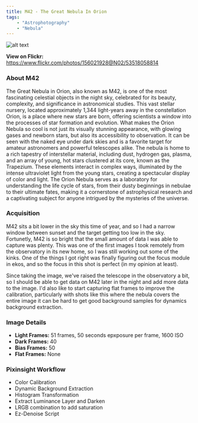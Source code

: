 ```yaml
---
title: M42 - The Great Nebula In Orion
tags: 
    - "Astrophotography"
    - "Nebula"
---
```

![alt text](m42.png)

**View on Flickr:** https://www.flickr.com/photos/156021928@N02/53518058814

### About M42
The Great Nebula in Orion, also known as M42, is one of the most fascinating celestial objects in the night sky, celebrated for its beauty, complexity, and significance in astronomical studies. This vast stellar nursery, located approximately 1,344 light-years away in the constellation Orion, is a place where new stars are born, offering scientists a window into the processes of star formation and evolution. What makes the Orion Nebula so cool is not just its visually stunning appearance, with glowing gases and newborn stars, but also its accessibility to observation. It can be seen with the naked eye under dark skies and is a favorite target for amateur astronomers and powerful telescopes alike. The nebula is home to a rich tapestry of interstellar material, including dust, hydrogen gas, plasma, and an array of young, hot stars clustered at its core, known as the Trapezium. These elements interact in complex ways, illuminated by the intense ultraviolet light from the young stars, creating a spectacular display of color and light. The Orion Nebula serves as a laboratory for understanding the life cycle of stars, from their dusty beginnings in nebulae to their ultimate fates, making it a cornerstone of astrophysical research and a captivating subject for anyone intrigued by the mysteries of the universe.

### Acquisition
M42 sits a bit lower in the sky this time of year, and so I had a narrow window between sunset and the target getting too low in the sky. Fortunetly, M42 is so bright that the small amount of data I was able to capture was plenty. This was one of the first images I took remotely from the observatory in its new home, so I was still working out some of the kinks. One of the things I got right was finally figuring out the focus module in ekos, and so the focus in this shot is perfect (in my opinion at least). 

Since taking the image, we've raised the telescope in the observatory a bit, so I should be able to get data on M42 later in the night and add more data to the image. I'd also like to start capturing flat frames to improve the calibration, particularly with shots like this where the nebula covers the entire image it can be hard to get good background samples for dynamics background extraction.

### Image Details
- **Light Frames:** 51 frames, 50 seconds epxposure per frame, 1600 ISO
- **Dark Frames:** 40  
- **Bias Frames:** 50  
- **Flat Frames:** None  

### Pixinsight Workflow
- Color Calibration
- Dynamic Background Extraction
- Histogram Transformation
- Extract Luminance Layer and Darken
- LRGB combination to add saturation
- Ez-Denoise Script




